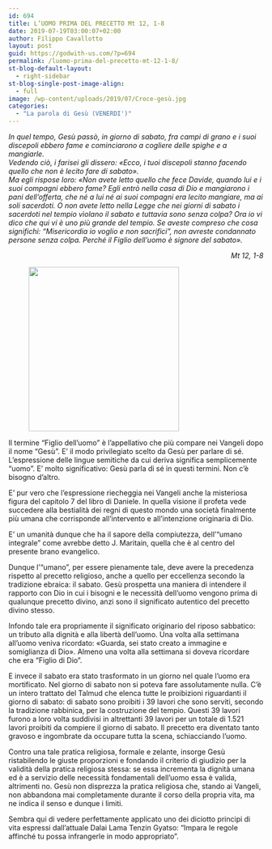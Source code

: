 ```yaml
---
id: 694
title: L’UOMO PRIMA DEL PRECETTO Mt 12, 1-8
date: 2019-07-19T03:00:07+02:00
author: Filippo Cavallotto
layout: post
guid: https://godwith-us.com/?p=694
permalink: /luomo-prima-del-precetto-mt-12-1-8/
st-blog-default-layout:
  - right-sidebar
st-blog-single-post-image-align:
  - full
image: /wp-content/uploads/2019/07/Croce-gesù.jpg
categories:
  - "La parola di Gesù (VENERDI')"
---
```

_In quel tempo, Gesù passò, in giorno di sabato, fra campi di grano e i suoi discepoli ebbero fame e cominciarono a cogliere delle spighe e a mangiarle.  
Vedendo ciò, i farisei gli dissero: «Ecco, i tuoi discepoli stanno facendo quello che non è lecito fare di sabato».  
Ma egli rispose loro: «Non avete letto quello che fece Davide, quando lui e i suoi compagni ebbero fame? Egli entrò nella casa di Dio e mangiarono i pani dell&#8217;offerta, che né a lui né ai suoi compagni era lecito mangiare, ma ai soli sacerdoti. O non avete letto nella Legge che nei giorni di sabato i sacerdoti nel tempio vìolano il sabato e tuttavia sono senza colpa? Ora io vi dico che qui vi è uno più grande del tempio. Se aveste compreso che cosa significhi: &#8220;Misericordia io voglio e non sacrifici&#8221;, non avreste condannato persone senza colpa. Perché il Figlio dell&#8217;uomo è signore del sabato»._ 

<p style="text-align:right">
  <em>Mt 12, 1-8</em>
</p>

<div class="wp-block-image">
  <figure class="aligncenter is-resized"><img src="https://godwith-us.com/wp-content/uploads/2019/07/Magritte.jpg" alt="" class="wp-image-695" width="297" height="325" /></figure>
</div>

Il termine “Figlio dell’uomo” è l’appellativo che più compare nei Vangeli dopo il nome “Gesù”. E’ il modo privilegiato scelto da Gesù per parlare di sé. L’espressione delle lingue semitiche da cui deriva significa semplicemente “uomo”. E’ molto significativo: Gesù parla di sé in questi termini. Non c’è bisogno d’altro. 

E’ pur vero che l’espressione riecheggia nei Vangeli anche la misteriosa figura del capitolo 7 del libro di Daniele. In quella visione il profeta vede succedere alla bestialità dei regni di questo mondo una società finalmente più umana che corrisponde all’intervento e all’intenzione originaria di Dio. 

E’ un umanità dunque che ha il sapore della compiutezza, dell’“umano integrale” come avrebbe detto J. Maritain, quella che è al centro del presente brano evangelico.

Dunque l’“umano”, per essere pienamente tale, deve avere la precedenza rispetto al precetto religioso, anche a quello per eccellenza secondo la tradizione ebraica: il sabato. Gesù prospetta una maniera di intendere il rapporto con Dio in cui i bisogni e le necessità dell’uomo vengono prima di qualunque precetto divino, anzi sono il significato autentico del precetto divino stesso.

Infondo tale era propriamente il significato originario del riposo sabbatico: un tributo alla dignità e alla libertà dell’uomo. Una volta alla settimana all’uomo veniva ricordato: «Guarda, sei stato creato a immagine e somiglianza di Dio». Almeno una volta alla settimana si doveva ricordare che era “Figlio di Dio”.

E invece il sabato era stato trasformato in un giorno nel quale l’uomo era mortificato. Nel giorno di sabato non si poteva fare assolutamente nulla. C’è un intero trattato del Talmud che elenca tutte le proibizioni riguardanti il giorno di sabato: di sabato sono proibiti i 39 lavori che sono serviti, secondo la tradizione rabbinica, per la costruzione del tempio. Questi 39 lavori furono a loro volta suddivisi in altrettanti 39 lavori per un totale di 1.521 lavori proibiti da compiere il giorno di sabato. Il precetto era diventato tanto gravoso e ingombrate da occupare tutta la scena, schiacciando l’uomo.

Contro una tale pratica religiosa, formale e zelante, insorge Gesù ristabilendo le giuste proporzioni e fondando il criterio di giudizio per la validità della pratica religiosa stessa: se essa incrementa la dignità umana ed è a servizio delle necessità fondamentali dell’uomo essa è valida, altrimenti no. Gesù non disprezza la pratica religiosa che, stando ai Vangeli, non abbandona mai completamente durante il corso della propria vita, ma ne indica il senso e dunque i limiti.

Sembra qui di vedere perfettamente applicato uno dei diciotto principi di vita espressi dall’attuale Dalai Lama Tenzin Gyatso: “Impara le regole affinché tu possa infrangerle in modo appropriato”.